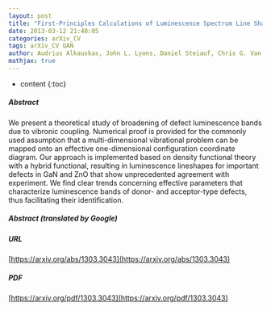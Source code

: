 ```yaml
---
layout: post
title: "First-Principles Calculations of Luminescence Spectrum Line Shapes for Defects in Semiconductors: The Example of GaN and ZnO"
date: 2013-03-12 21:40:05
categories: arXiv_CV
tags: arXiv_CV GAN
author: Audrius Alkauskas, John L. Lyons, Daniel Steiauf, Chris G. Van de Walle
mathjax: true
---
```


* content
{:toc}

##### Abstract
We present a theoretical study of broadening of defect luminescence bands due to vibronic coupling. Numerical proof is provided for the commonly used assumption that a multi-dimensional vibrational problem can be mapped onto an effective one-dimensional configuration coordinate diagram. Our approach is implemented based on density functional theory with a hybrid functional, resulting in luminescence lineshapes for important defects in GaN and ZnO that show unprecedented agreement with experiment. We find clear trends concerning effective parameters that characterize luminescence bands of donor- and acceptor-type defects, thus facilitating their identification.

##### Abstract (translated by Google)


##### URL
[https://arxiv.org/abs/1303.3043](https://arxiv.org/abs/1303.3043)

##### PDF
[https://arxiv.org/pdf/1303.3043](https://arxiv.org/pdf/1303.3043)

